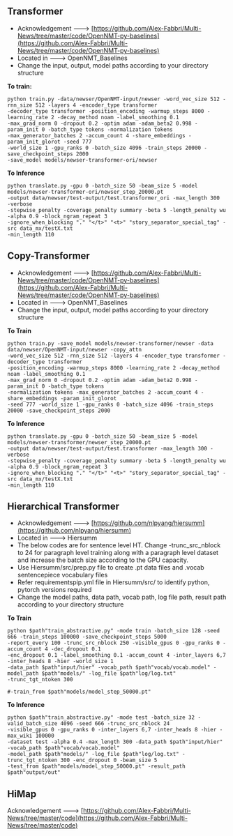 ## Transformer

 - Acknowledgement ---> [https://github.com/Alex-Fabbri/Multi-News/tree/master/code/OpenNMT-py-baselines](https://github.com/Alex-Fabbri/Multi-News/tree/master/code/OpenNMT-py-baselines)
- Located in ---> OpenNMT_Baselines
- Change the input, output, model paths according to your directory structure

**To train:**

    python train.py -data/newser/OpenNMT-input/newser -word_vec_size 512 -rnn_size 512 -layers 4 -encoder_type transformer 
    -decoder_type transformer -position_encoding -warmup_steps 8000 -learning_rate 2 -decay_method noam -label_smoothing 0.1 
    -max_grad_norm 0 -dropout 0.2 -optim adam -adam_beta2 0.998 -param_init 0 -batch_type tokens -normalization tokens 
    -max_generator_batches 2 -accum_count 4 -share_embeddings -param_init_glorot -seed 777
    -world_size 1 -gpu_ranks 0 -batch_size 4096 -train_steps 20000 -save_checkpoint_steps 2000 
    -save_model models/newser-transformer-ori/newser
**To Inference**

    python translate.py -gpu 0 -batch_size 50 -beam_size 5 -model models/newser-transformer-ori/newser_step_20000.pt
    -output data/newser/test-output/test.transformer_ori -max_length 300  -verbose
    -stepwise_penalty -coverage_penalty summary -beta 5 -length_penalty wu -alpha 0.9 -block_ngram_repeat 3
    -ignore_when_blocking "." "</t>" "<t>" "story_separator_special_tag" -src data_mx/testX.txt 
    -min_length 110

## Copy-Transformer

 - Acknowledgement ---> [https://github.com/Alex-Fabbri/Multi-News/tree/master/code/OpenNMT-py-baselines](https://github.com/Alex-Fabbri/Multi-News/tree/master/code/OpenNMT-py-baselines)
- Located in ---> OpenNMT_Baselines
- Change the input, output, model paths according to your directory structure

**To Train**

    python train.py -save_model models/newser-transformer/newser -data data/newser/OpenNMT-input/newser -copy_attn
    -word_vec_size 512 -rnn_size 512 -layers 4 -encoder_type transformer -decoder_type transformer 
    -position_encoding -warmup_steps 8000 -learning_rate 2 -decay_method noam -label_smoothing 0.1
    -max_grad_norm 0 -dropout 0.2 -optim adam -adam_beta2 0.998 -param_init 0 -batch_type tokens
    -normalization tokens -max_generator_batches 2 -accum_count 4 -share_embeddings -param_init_glorot
    -seed 777 -world_size 1 -gpu_ranks 0 -batch_size 4096 -train_steps 20000 -save_checkpoint_steps 2000

**To Inference**

    python translate.py -gpu 0 -batch_size 50 -beam_size 5 -model models/newser-transformer/newser_step_20000.pt
    -output data/newser/test-output/test.transformer -max_length 300 -verbose
    -stepwise_penalty -coverage_penalty summary -beta 5 -length_penalty wu -alpha 0.9 -block_ngram_repeat 3
    -ignore_when_blocking "." "</t>" "<t>" "story_separator_special_tag" -src data_mx/testX.txt
    -min_length 110


## Hierarchical Transformer

 - Acknowledgement ---> [https://github.com/nlpyang/hiersumm](https://github.com/nlpyang/hiersumm)
 - Located in ---> Hiersumm
 - The below codes are for sentence level HT. Change -trunc_src_nblock to 24 for paragraph level training along with a paragraph level dataset and increase the batch size according to the GPU capacity.
 - Use Hiersumm/src/prep.py file to create .pt data files and .vocab sentencepiece vocabulary files
 - Refer requirementspip.yml file in Hiersumm/src/ to identify python, pytorch versions required
 - Change the model paths, data path, vocab path, log file path, result path according to your directory structure
 
**To Train**

    python $path"train_abstractive.py" -mode train -batch_size 128 -seed 666 -train_steps 100000 -save_checkpoint_steps 5000 
    -report_every 100 -trunc_src_nblock 250 -visible_gpus 0 -gpu_ranks 0 -accum_count 4 -dec_dropout 0.1 
    -enc_dropout 0.1 -label_smoothing 0.1 -accum_count 4 -inter_layers 6,7 -inter_heads 8 -hier -world_size 1 
    -data_path $path"input/hier" -vocab_path $path"vocab/vocab.model" -model_path $path"models/" -log_file $path"log/log.txt" 
    -trunc_tgt_ntoken 300
    
    #-train_from $path"models/model_step_50000.pt"

**To Inference**

    python $path"train_abstractive.py" -mode test -batch_size 32 -valid_batch_size 4096 -seed 666 -trunc_src_nblock 24 
    -visible_gpus 0 -gpu_ranks 0 -inter_layers 6,7 -inter_heads 8 -hier -max_wiki 100000
    -dataset test -alpha 0.4 -max_length 300 -data_path $path"input/hier" -vocab_path $path"vocab/vocab.model" 
    -model_path $path"models/" -log_file $path"log/log.txt" -trunc_tgt_ntoken 300 -enc_dropout 0 -beam_size 5 
    -test_from $path"models/model_step_50000.pt" -result_path $path"output/out" 
    
 ## HiMap
Acknowledgement ---> [https://github.com/Alex-Fabbri/Multi-News/tree/master/code](https://github.com/Alex-Fabbri/Multi-News/tree/master/code)
